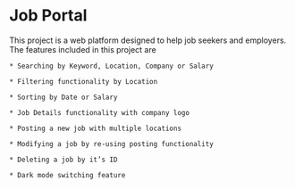 # Job Portal

This project is a web platform designed to help job seekers and employers. The features included in this project are 

    * Searching by Keyword, Location, Company or Salary​

    * Filtering functionality by Location​

    * Sorting by Date or Salary​

    * Job Details functionality with company logo​

    * Posting a new job with multiple locations​

    * Modifying a job by re-using posting functionality​

    * Deleting a job by it’s ID​

    * Dark mode switching feature
